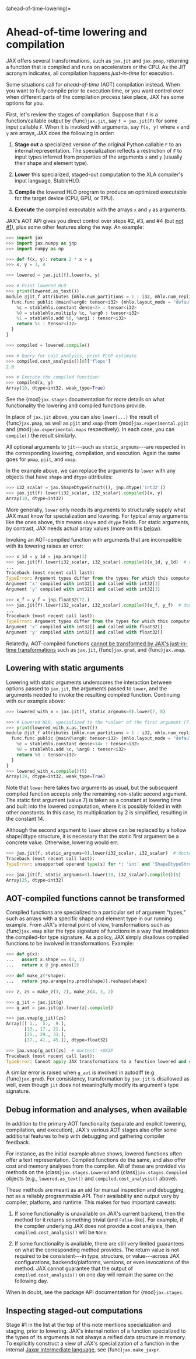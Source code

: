 (ahead-of-time-lowering)=

# Ahead-of-time lowering and compilation

<!--* freshness: { reviewed: '2024-06-03' } *-->

JAX offers several transformations, such as `jax.jit` and `jax.pmap`, returning
a function that is compiled and runs on accelerators or the CPU. As the JIT
acronym indicates, all compilation happens _just-in-time_ for execution.

Some situations call for _ahead-of-time_ (AOT) compilation instead. When you
want to fully compile prior to execution time, or you want control over when
different parts of the compilation process take place, JAX has some options for
you.

First, let's review the stages of compilation. Suppose that `f` is a
function/callable output by {func}`jax.jit`, say `f = jax.jit(F)` for some input
callable `F`. When it is invoked with arguments, say `f(x, y)` where `x` and `y`
are arrays, JAX does the following in order:

1. **Stage out** a specialized version of the original Python callable `F` to an
   internal representation. The specialization reflects a restriction of `F` to
   input types inferred from properties of the arguments `x` and `y` (usually
   their shape and element type).

2. **Lower** this specialized, staged-out computation to the XLA compiler's
   input language, StableHLO.

3. **Compile** the lowered HLO program to produce an optimized executable for
   the target device (CPU, GPU, or TPU).

4. **Execute** the compiled executable with the arrays `x` and `y` as arguments.

JAX's AOT API gives you direct control over steps #2, #3, and #4 (but [not
#1](#inspecting-staged-out-computations)), plus some other features along the
way. An example:

```python
>>> import jax
>>> import jax.numpy as jnp
>>> import numpy as np

>>> def f(x, y): return 2 * x + y
>>> x, y = 3, 4

>>> lowered = jax.jit(f).lower(x, y)

>>> # Print lowered HLO
>>> print(lowered.as_text())
module @jit_f attributes {mhlo.num_partitions = 1 : i32, mhlo.num_replicas = 1 : i32} {
  func.func public @main(%arg0: tensor<i32> {mhlo.layout_mode = "default"}, %arg1: tensor<i32> {mhlo.layout_mode = "default"}) -> (tensor<i32> {jax.result_info = "", mhlo.layout_mode = "default"}) {
    %c = stablehlo.constant dense<2> : tensor<i32>
    %0 = stablehlo.multiply %c, %arg0 : tensor<i32>
    %1 = stablehlo.add %0, %arg1 : tensor<i32>
    return %1 : tensor<i32>
  }
}

>>> compiled = lowered.compile()

>>> # Query for cost analysis, print FLOP estimate
>>> compiled.cost_analysis()[0]['flops']
2.0

>>> # Execute the compiled function!
>>> compiled(x, y)
Array(10, dtype=int32, weak_type=True)

```

See the {mod}`jax.stages` documentation for more details on what functionality
the lowering and compiled functions provide.

In place of `jax.jit` above, you can also `lower(...)` the result of
{func}`jax.pmap`, as well as `pjit` and `xmap` (from
{mod}`jax.experimental.pjit` and {mod}`jax.experimental.maps` respectively). In
each case, you can `compile()` the result similarly.

All optional arguments to `jit`---such as `static_argnums`---are respected in
the corresponding lowering, compilation, and execution. Again the same goes for
`pmap`, `pjit`, and `xmap`.

In the example above, we can replace the arguments to `lower` with any objects
that have `shape` and `dtype` attributes:

```python
>>> i32_scalar = jax.ShapeDtypeStruct((), jnp.dtype('int32'))
>>> jax.jit(f).lower(i32_scalar, i32_scalar).compile()(x, y)
Array(10, dtype=int32)

```

More generally, `lower` only needs its arguments to structurally supply what JAX
must know for specialization and lowering. For typical array arguments like the
ones above, this means `shape` and `dtype` fields. For static arguments, by
contrast, JAX needs actual array values (more on this
[below](#lowering-with-static-arguments)).

Invoking an AOT-compiled function with arguments that are incompatible with its
lowering raises an error:

```python
>>> x_1d = y_1d = jnp.arange(3)
>>> jax.jit(f).lower(i32_scalar, i32_scalar).compile()(x_1d, y_1d)  # doctest: +IGNORE_EXCEPTION_DETAIL
...
Traceback (most recent call last):
TypeError: Argument types differ from the types for which this computation was compiled. The mismatches are:
Argument 'x' compiled with int32[] and called with int32[3]
Argument 'y' compiled with int32[] and called with int32[3]

>>> x_f = y_f = jnp.float32(72.)
>>> jax.jit(f).lower(i32_scalar, i32_scalar).compile()(x_f, y_f)  # doctest: +IGNORE_EXCEPTION_DETAIL
...
Traceback (most recent call last):
TypeError: Argument types differ from the types for which this computation was compiled. The mismatches are:
Argument 'x' compiled with int32[] and called with float32[]
Argument 'y' compiled with int32[] and called with float32[]

```

Relatedly, AOT-compiled functions [cannot be transformed by JAX's just-in-time
transformations](#aot-compiled-functions-cannot-be-transformed) such as
`jax.jit`, {func}`jax.grad`, and {func}`jax.vmap`.


## Lowering with static arguments

Lowering with static arguments underscores the interaction between options
passed to `jax.jit`, the arguments passed to `lower`, and the arguments needed
to invoke the resulting compiled function. Continuing with our example above:

```python
>>> lowered_with_x = jax.jit(f, static_argnums=0).lower(7, 8)

>>> # Lowered HLO, specialized to the *value* of the first argument (7)
>>> print(lowered_with_x.as_text())
module @jit_f attributes {mhlo.num_partitions = 1 : i32, mhlo.num_replicas = 1 : i32} {
  func.func public @main(%arg0: tensor<i32> {mhlo.layout_mode = "default"}) -> (tensor<i32> {jax.result_info = "", mhlo.layout_mode = "default"}) {
    %c = stablehlo.constant dense<14> : tensor<i32>
    %0 = stablehlo.add %c, %arg0 : tensor<i32>
    return %0 : tensor<i32>
  }
}
>>> lowered_with_x.compile()(5)
Array(19, dtype=int32, weak_type=True)

```

Note that `lower` here takes two arguments as usual, but the subsequent compiled
function accepts only the remaining non-static second argument. The static first
argument (value 7) is taken as a constant at lowering time and built into the
lowered computation, where it is possibly folded in with other constants. In
this case, its multiplication by 2 is simplified, resulting in the constant 14.

Although the second argument to `lower` above can be replaced by a hollow
shape/dtype structure, it is necessary that the static first argument be a
concrete value. Otherwise, lowering would err:

```python
>>> jax.jit(f, static_argnums=0).lower(i32_scalar, i32_scalar)  # doctest: +SKIP
Traceback (most recent call last):
TypeError: unsupported operand type(s) for *: 'int' and 'ShapeDtypeStruct'

>>> jax.jit(f, static_argnums=0).lower(10, i32_scalar).compile()(5)
Array(25, dtype=int32)

```

## AOT-compiled functions cannot be transformed

Compiled functions are specialized to a particular set of argument "types," such
as arrays with a specific shape and element type in our running example. From
JAX's internal point of view, transformations such as {func}`jax.vmap` alter the
type signature of functions in a way that invalidates the compiled-for type
signature. As a policy, JAX simply disallows compiled functions to be involved
in transformations. Example:

```python
>>> def g(x):
...   assert x.shape == (3, 2)
...   return x @ jnp.ones(2)

>>> def make_z(*shape):
...   return jnp.arange(np.prod(shape)).reshape(shape)

>>> z, zs = make_z(3, 2), make_z(4, 3, 2)

>>> g_jit = jax.jit(g)
>>> g_aot = jax.jit(g).lower(z).compile()

>>> jax.vmap(g_jit)(zs)
Array([[ 1.,  5.,  9.],
       [13., 17., 21.],
       [25., 29., 33.],
       [37., 41., 45.]], dtype=float32)

>>> jax.vmap(g_aot)(zs)  # doctest: +SKIP
Traceback (most recent call last):
TypeError: Cannot apply JAX transformations to a function lowered and compiled for a particular signature. Detected argument of Tracer type <class 'jax.interpreters.batching.BatchTracer'>.

```

A similar error is raised when `g_aot` is involved in autodiff
(e.g. {func}`jax.grad`). For consistency, transformation by `jax.jit` is
disallowed as well, even though `jit` does not meaningfully modify its
argument's type signature.


## Debug information and analyses, when available

In addition to the primary AOT functionality (separate and explicit lowering,
compilation, and execution), JAX's various AOT stages also offer some additional
features to help with debugging and gathering compiler feedback.

For instance, as the initial example above shows, lowered functions often offer
a text representation. Compiled functions do the same, and also offer cost and
memory analyses from the compiler. All of these are provided via methods on the
{class}`jax.stages.Lowered` and {class}`jax.stages.Compiled` objects (e.g.,
`lowered.as_text()` and `compiled.cost_analysis()` above).

These methods are meant as an aid for manual inspection and debugging, not as a
reliably programmable API. Their availability and output vary by compiler,
platform, and runtime. This makes for two important caveats:

1. If some functionality is unavailable on JAX's current backend, then the
   method for it returns something trivial (and `False`-like). For example, if
   the compiler underlying JAX does not provide a cost analysis, then
   `compiled.cost_analysis()` will be `None`.

2. If some functionality is available, there are still very limited guarantees
   on what the corresponding method provides. The return value is not required
   to be consistent---in type, structure, or value---across JAX configurations,
   backends/platforms, versions, or even invocations of the method. JAX cannot
   guarantee that the output of `compiled.cost_analysis()` on one day will
   remain the same on the following day.

When in doubt, see the package API documentation for {mod}`jax.stages`.


## Inspecting staged-out computations

Stage #1 in the list at the top of this note mentions specialization and
staging, prior to lowering. JAX's internal notion of a function specialized to
the types of its arguments is not always a reified data structure in memory. To
explicitly construct a view of JAX's specialization of a function in the
internal [Jaxpr intermediate
language](https://jax.readthedocs.io/en/latest/jaxpr.html), see
{func}`jax.make_jaxpr`.
